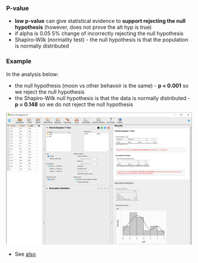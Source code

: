 ### P-value

- **low p-value** can give statistical evidence to **support rejecting the null hypothesis** (however, does not prove the alt hyp is true)
- if alpha is 0.05 5% change of incorrectly rejecting the null hypothesis
- Shapiro-Wilk (normality test) - the null hypothesis is that the population is normally distributed

### Example

In the analysis below:

 - the null hypothesis (moon vs other behavoir is the same) - **p < 0.001** so we reject the null hypothesis
 - the Shapiro-Wilk null hypothesis is that the data is normally distributed - **p = 0.148** so we do not reject the null hypothesis

![paired-t-test](./paired-t-test.png)

- See [also](https://stats.stackexchange.com/questions/502637/p-value-for-shapiro-wilk-is-high-but-data-doesnt-appear-normal)
